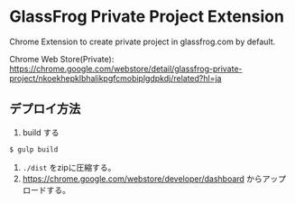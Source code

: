 # GlassFrog Private Project Extension
Chrome Extension to create private project in glassfrog.com by default.

Chrome Web Store(Private): https://chrome.google.com/webstore/detail/glassfrog-private-project/nkoekhepklbhalikpgfcmobiplgdpkdj/related?hl=ja

## デプロイ方法

1. build する

```
$ gulp build
```

1. `./dist` をzipに圧縮する。
1. https://chrome.google.com/webstore/developer/dashboard からアップロードする。
